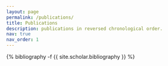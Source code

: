 ```yaml
---
layout: page
permalink: /publications/
title: Publications
description: publications in reversed chronological order.
nav: true
nav_order: 1
---
```

<!-- _pages/publications.md -->
<div class="publications">

{% bibliography -f {{ site.scholar.bibliography }} %}

</div>
